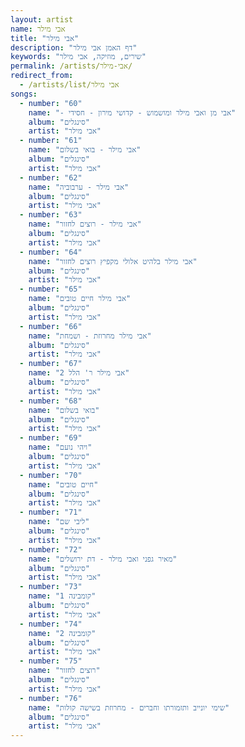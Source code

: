 ```yaml
---
layout: artist
name: אבי מילר
title: "אבי מילר"
description: "דף האמן אבי מילר"
keywords: "שירים, מוזיקה, אבי מילר"
permalink: /artists/אבי-מילר/
redirect_from:
  - /artists/list/אבי מילר
songs:
  - number: "60"
    name: "- אבי מן ואבי מילר ומושמוש - קדושי מירון - חסידי"
    album: "סינגלים"
    artist: "אבי מילר"
  - number: "61"
    name: "אבי מילר - בואי בשלום"
    album: "סינגלים"
    artist: "אבי מילר"
  - number: "62"
    name: "אבי מילר - ערבוביה"
    album: "סינגלים"
    artist: "אבי מילר"
  - number: "63"
    name: "אבי מילר - רוצים לחזור"
    album: "סינגלים"
    artist: "אבי מילר"
  - number: "64"
    name: "אבי מילר בלהיט אלולי מקפיץ רוצים לחזור"
    album: "סינגלים"
    artist: "אבי מילר"
  - number: "65"
    name: "אבי מילר חיים טובים"
    album: "סינגלים"
    artist: "אבי מילר"
  - number: "66"
    name: "אבי מילר מחרוזת - ושמחת"
    album: "סינגלים"
    artist: "אבי מילר"
  - number: "67"
    name: "אבי מילר ר' הלל 2"
    album: "סינגלים"
    artist: "אבי מילר"
  - number: "68"
    name: "בואי בשלום"
    album: "סינגלים"
    artist: "אבי מילר"
  - number: "69"
    name: "ויהי נועם"
    album: "סינגלים"
    artist: "אבי מילר"
  - number: "70"
    name: "חיים טובים"
    album: "סינגלים"
    artist: "אבי מילר"
  - number: "71"
    name: "ליבי שם"
    album: "סינגלים"
    artist: "אבי מילר"
  - number: "72"
    name: "מאיר גפני ואבי מילר - דת ירושלים"
    album: "סינגלים"
    artist: "אבי מילר"
  - number: "73"
    name: "קומבינה 1"
    album: "סינגלים"
    artist: "אבי מילר"
  - number: "74"
    name: "קומבינה 2"
    album: "סינגלים"
    artist: "אבי מילר"
  - number: "75"
    name: "רוצים לחזור"
    album: "סינגלים"
    artist: "אבי מילר"
  - number: "76"
    name: "שימי יונייב ותזמורתו וחברים - מחרוזת בשישה קולות"
    album: "סינגלים"
    artist: "אבי מילר"
---
```


